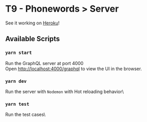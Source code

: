# T9 - Phonewords > Server

See it working on [Heroku](https://t9-phonewords-server.herokuapp.com/graphql)!

## Available Scripts

### `yarn start`

Run the GraphQL server at port 4000\
Open [http://localhost:4000/graphql](http://localhost:4000/graphql) to view the UI in the browser.


### `yarn dev`

Run the server with `Nodemon` with Hot reloading behavior\


### `yarn test`

Run the test cases\
